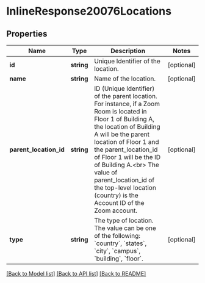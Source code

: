 # InlineResponse20076Locations

## Properties
Name | Type | Description | Notes
------------ | ------------- | ------------- | -------------
**id** | **string** | Unique Identifier of the location. | [optional] 
**name** | **string** | Name of the location. | [optional] 
**parent_location_id** | **string** | ID (Unique Identifier) of the parent location. For instance, if a Zoom Room is located in Floor 1 of Building A, the location of Building A will be the parent location of Floor 1 and the parent_location_id of Floor 1 will be the ID of Building A.&lt;br&gt; The value of parent_location_id of the top-level location (country) is the Account ID of the Zoom account. | [optional] 
**type** | **string** | The type of location. The value can be one of the following: &#x60;country&#x60;, &#x60;states&#x60;, &#x60;city&#x60;, &#x60;campus&#x60;, &#x60;building&#x60;, &#x60;floor&#x60;. | [optional] 

[[Back to Model list]](../README.md#documentation-for-models) [[Back to API list]](../README.md#documentation-for-api-endpoints) [[Back to README]](../README.md)


